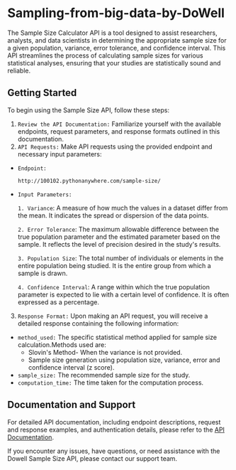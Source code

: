 # Sampling-from-big-data-by-DoWell

The Sample Size Calculator API is a tool designed to assist researchers, analysts, and data scientists in determining the appropriate sample size for a given population, variance, error tolerance, and confidence interval. This API streamlines the process of calculating sample sizes for various statistical analyses, ensuring that your studies are statistically sound and reliable.

## Getting Started

To begin using the Sample Size API, follow these steps:
1. ```Review the API Documentation:``` Familiarize yourself with the available endpoints, request parameters, and response formats outlined in this documentation.
2. ```API Requests:``` Make API requests using the provided endpoint and necessary input parameters:
- ```Endpoint:```

    ```http://100102.pythonanywhere.com/sample-size/```

- ```Input Parameters:```

    ```1. Variance```: A measure of how much the values in a dataset differ from the mean. It indicates the spread or dispersion of the data points.

    ```2. Error Tolerance```: The maximum allowable difference between the true population parameter and the estimated parameter based on the sample.  It reflects the level of precision desired in the study's results.

    ```3. Population Size```: The total number of individuals or elements in the entire population being studied. It is the entire group from which a  sample is drawn.

    ```4. Confidence Interval```: A range within which the true population parameter is expected to lie with a certain level of confidence. It is  often expressed as a percentage.

3. ```Response Format:``` Upon making an API request, you will receive a detailed response containing the following information:

- ```method_used:``` The specific statistical method applied for sample size calculation.Methods used are:
    - Slovin's Method- When the variance is not provided.
    - Sample size generation using population size,  variance, error and confidence interval (z score).
- ```sample_size:``` The recommended sample size for the study.
- ```computation_time:``` The time taken for the computation process.

## Documentation and Support

For detailed API documentation, including endpoint descriptions, request and response examples, and authentication details, please refer to the [API Documentation](https://documenter.getpostman.com/view/27523601/2s9Y5ZvhJo).

If you encounter any issues, have questions, or need assistance with the Dowell Sample Size API, please contact our support team.
